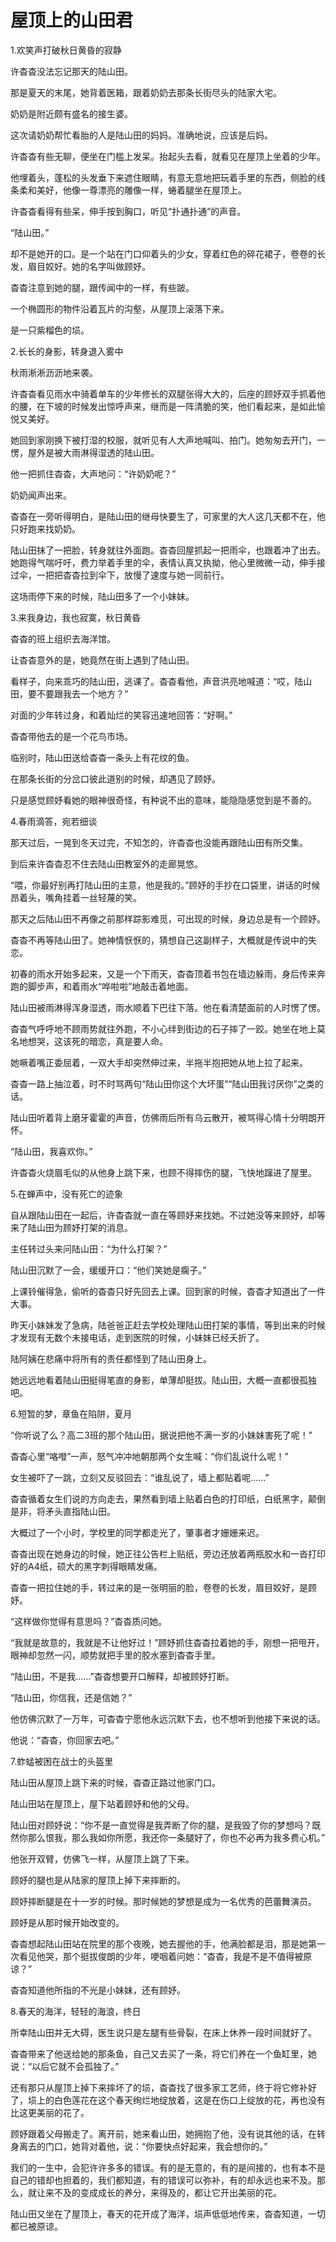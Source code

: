 # 屋顶上的山田君

1.欢笑声打破秋日黄昏的寂静 

许杳杳没法忘记那天的陆山田。 

那是夏天的末尾，她背着医箱，跟着奶奶去那条长街尽头的陆家大宅。 

奶奶是附近颇有盛名的接生婆。 

这次请奶奶帮忙看胎的人是陆山田的妈妈。准确地说，应该是后妈。 

许杳杳有些无聊，便坐在门槛上发呆。抬起头去看，就看见在屋顶上坐着的少年。 

他埋着头，蓬松的头发垂下来遮住眼睛，有意无意地把玩着手里的东西，侧脸的线条柔和美好，他像一尊漂亮的雕像一样，蜷着腿坐在屋顶上。 

许杳杳看得有些呆，伸手按到胸口，听见“扑通扑通”的声音。 

“陆山田。” 

却不是她开的口。是一个站在门口仰着头的少女，穿着红色的碎花裙子，卷卷的长发，眉目姣好。她的名字叫做顾妤。 

杳杳注意到她的腿，跟传闻中的一样，有些跛。 

一个椭圆形的物件沿着瓦片的沟壑，从屋顶上滚落下来。 

是一只紫榴色的埙。 

2.长长的身影，转身退入雾中 

秋雨淅淅沥沥地来袭。 

许杳杳看见雨水中骑着单车的少年修长的双腿张得大大的，后座的顾妤双手抓着他的腰，在下坡的时候发出惊呼声来，继而是一阵清脆的笑，他们看起来，是如此愉悦又美好。 

她回到家刚换下被打湿的校服，就听见有人大声地喊叫、拍门。她匆匆去开门，一愣，屋外是被大雨淋得湿透的陆山田。 

他一把抓住杳杳，大声地问：“许奶奶呢？” 

奶奶闻声出来。 

杳杳在一旁听得明白，是陆山田的继母快要生了，可家里的大人这几天都不在，他只好跑来找奶奶。 

陆山田抹了一把脸，转身就往外面跑。杳杳回屋抓起一把雨伞，也跟着冲了出去。她跑得气喘吁吁，费力举着手里的伞，表情认真又执拗，他心里微微一动，伸手接过伞，一把把杳杳拉到伞下，放慢了速度与她一同前行。 

这场雨停下来的时候，陆山田多了一个小妹妹。 

3.来我身边，我也寂寞，秋日黄昏 

杳杳的班上组织去海洋馆。 

让杳杳意外的是，她竟然在街上遇到了陆山田。 

看样子，向来乖巧的陆山田，逃课了。杳杳看他，声音洪亮地喊道：“哎，陆山田，要不要跟我去一个地方？” 

对面的少年转过身，和着灿烂的笑容迅速地回答：“好啊。” 

杳杳带他去的是一个花鸟市场。 

临别时，陆山田送给杳杳一条头上有花纹的鱼。 

在那条长街的分岔口彼此道别的时候，却遇见了顾妤。 

只是感觉顾妤看她的眼神很奇怪，有种说不出的意味，能隐隐感觉到是不善的。 

4.春雨滴答，宛若细谈 

那天过后，一晃到冬天过完，不知怎的，许杳杳也没能再跟陆山田有所交集。 

到后来许杳杳忍不住去陆山田教室外的走廊晃悠。 

“喂，你最好别再打陆山田的主意，他是我的。”顾妤的手抄在口袋里，讲话的时候昂着头，嘴角挂着一丝轻蔑的笑。 

那天之后陆山田不再像之前那样踪影难觅，可出现的时候，身边总是有一个顾妤。 

杳杳不再等陆山田了。她神情恹恹的，猜想自己这副样子，大概就是传说中的失恋。 

初春的雨水开始多起来，又是一个下雨天，杳杳顶着书包在墙边躲雨，身后传来奔跑的脚步声，和着雨水“哗啦啦”地敲击着地面。 

陆山田被雨淋得浑身湿透，雨水顺着下巴往下落。他在看清楚面前的人时愣了愣。 

杳杳气呼呼地不顾雨势就往外跑，不小心绊到街边的石子摔了一跤。她坐在地上莫名地想哭，这该死的暗恋，真是要人命。 

她噘着嘴正委屈着，一双大手却突然伸过来，半拖半抱把她从地上拉了起来。 

杳杳一路上抽泣着，时不时骂两句“陆山田你这个大坏蛋”“陆山田我讨厌你”之类的话。 

陆山田听着背上磨牙霍霍的声音，仿佛雨后所有乌云散开，被骂得心情十分明朗开怀。 

“陆山田，我喜欢你。” 

许杳杳火烧眉毛似的从他身上跳下来，也顾不得摔伤的腿，飞快地蹿进了屋里。 

5.在蝉声中，没有死亡的迹象 

自从跟陆山田在一起后，许杳杳就一直在等顾妤来找她。不过她没等来顾妤，却等来了陆山田为顾妤打架的消息。 

主任转过头来问陆山田：“为什么打架？” 

陆山田沉默了一会，缓缓开口：“他们笑她是瘸子。” 

上课铃催得急，偷听的杳杳只好先回去上课。回到家的时候，杳杳才知道出了一件大事。 

昨天小妹妹发了急病，陆爸爸正赶去学校处理陆山田打架的事情，等到出来的时候才发现有无数个未接电话，走到医院的时候，小妹妹已经夭折了。 

陆阿姨在悲痛中将所有的责任都怪到了陆山田身上。 

她远远地看着陆山田挺得笔直的身影，单薄却挺拔。陆山田，大概一直都很孤独吧。 

6.短暂的梦，章鱼在陷阱，夏月 

“你听说了么？高二3班的那个陆山田，据说把他不满一岁的小妹妹害死了呢！” 

杳杳心里“咯噔”一声，怒气冲冲地朝那两个女生喊：“你们乱说什么呢！” 

女生被吓了一跳，立刻又反驳回去：“谁乱说了，墙上都贴着呢……” 

杳杳循着女生们说的方向走去，果然看到墙上贴着白色的打印纸，白纸黑字，颠倒是非，将矛头直指陆山田。 

大概过了一个小时，学校里的同学都走光了，肇事者才姗姗来迟。 

杳杳出现在她身边的时候，她正往公告栏上贴纸，旁边还放着两瓶胶水和一沓打印好的A4纸，硕大的黑字刺得眼睛发痛。

杳杳一把拉住她的手，转过来的是一张明丽的脸，卷卷的长发，眉目姣好，是顾妤。 

“这样做你觉得有意思吗？”杳杳质问她。 

“我就是故意的，我就是不让他好过！”顾妤抓住杳杳拉着她的手，刚想一把甩开，眼神却忽然一闪，顺势就把手里的胶水塞到杳杳手里。 

“陆山田，不是我……”杳杳想要开口解释，却被顾妤打断。 

“陆山田，你信我，还是信她？” 

他仿佛沉默了一万年，可杳杳宁愿他永远沉默下去，也不想听到他接下来说的话。 

他说：“杳杳，你回家去吧。” 

7.蚱蜢被困在战士的头盔里 

陆山田从屋顶上跳下来的时候，杳杳正路过他家门口。 

陆山田站在屋顶上，屋下站着顾妤和他的父母。 

陆山田对顾妤说：“你不是一直觉得是我弄断了你的腿，是我毁了你的梦想吗？既然你那么恨我，那么我如你所愿，我还你一条腿好了，你也不必再为我多费心机。” 

他张开双臂，仿佛飞一样，从屋顶上跳了下来。 

顾妤的腿也是从陆家的屋顶上掉下来摔断的。 

顾妤摔断腿是在十一岁的时候。那时候她的梦想是成为一名优秀的芭蕾舞演员。 

顾妤是从那时候开始改变的。 

杳杳想起陆山田站在院里的那个夜晚，她去握他的手，他满脸都是泪，那是她第一次看见他哭，那个挺拔俊朗的少年，哽咽着问她：“杳杳，我是不是不值得被原谅？” 

杳杳知道他所指的不光是小妹妹，还有顾妤。 

8.春天的海洋，轻轻的海浪，终日 

所幸陆山田并无大碍，医生说只是左腿有些骨裂，在床上休养一段时间就好了。 

杳杳带来了他送给她的那条鱼，自己又去买了一条，将它们养在一个鱼缸里，她说：“以后它就不会孤独了。” 

还有那只从屋顶上掉下来摔坏了的埙，杳杳找了很多家工艺师，终于将它修补好了，埙上的白色莲花在这个春天绚烂地绽放着，这是在伤口上绽放的花，再也没有比这更美丽的花了。 

顾妤跟着父母搬走了。离开前，她来看山田，她拥抱了他，没有说其他的话，在转身离去的门口，她背对着他，说：“你要快点好起来，我会想你的。” 

我们的一生中，会犯许许多多的错误。有的是无意的，有的是间接的，也有本不是自己的错却也担着的，我们都知道，有的错误可以弥补，有的却永远也来不及。那么，就让来不及的变成成长的养分，来得及的，都让它开出美丽的花。 

陆山田又坐在了屋顶上，春天的花开成了海洋，埙声低低地传来，杳杳知道，一切都已被原谅。
